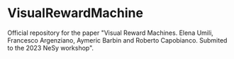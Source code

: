 # VisualRewardMachine
Official repository for the paper "Visual Reward Machines. Elena Umili, Francesco Argenziano, Aymeric Barbin and Roberto Capobianco. Submited to the 2023 NeSy workshop".

